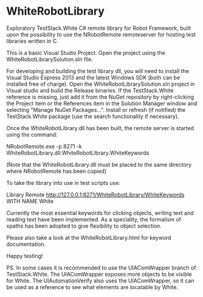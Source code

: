 WhiteRobotLibrary
=================

Exploratory TestStack.White C# remote library for Robot Framework, built upon the possibility to use the NRobotRemote remoteserver for hosting test libraries written in C.

This is a basic Visual Studio Project. Open the project using the WhiteRobotLibrarySolution.sln file.

For developing and building the test library dll, you will need to install the Visual Studio Express 2013 and the latest Windows SDK (both can be installed free of charge). Open the WhiteRobotLibrarySolution.sln project in Visual studio and build the Release binaries. If the TestStack.White reference is missing, just add it from the NuGet repository by right-clicking the Project item or the References item in the Solution Manager window and selecting "Manage NuGet Packages...". Install or refresh (if notified) the TestStack.White package (use the search functionality if necessary).

Once the WhiteRobotLibrary.dll has been built, the remote server is started using the command:

NRobotRemote.exe -p 8271 -k WhiteRobotLibrary.dll:WhiteRobotLibrary.WhiteKeywords

(Note that the WhiteRobotLibrary.dll must be placed to the same directory where NRobotRemote has been copied)

To take the library into use in test scripts use:

Library    Remote    http://127.0.0.1:8271/WhiteRobotLibrary/WhiteKeywords    WITH NAME    White

Currently the most essential keywords for clicking objects, writing text and reading text have been implemented. As a speciality, the formalism of xpaths has been adopted to give flexibility to object selection.

Please also take a look at the WhiteRobotLibrary.html for keyword documentation.

Happy testing!

PS. In some cases it is recommended to use the UIAComWrapper branch of TestStack.White. The UIAComWrapper exposes more objects to be visible for White. The UIAutomationVerify also uses the UIAComWrapper, so it can be used as a reference to see what elements are locatable by White. 


